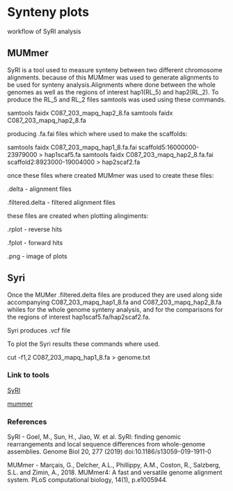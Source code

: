 # Synteny plots
workflow of SyRI analysis
 
## MUMmer
SyRI is a tool used to measure synteny between two different chromosome alignments. because of this MUMmer was used to generate alignments to be used for synteny analysis.Alignments where done between the whole genomes as well as the regions of interest hap1(RL_5) and hap2(RL_2). To produce the RL_5 and RL_2 files samtools was used using these commands.

samtools faidx C087_203_mapq_hap2_8.fa 
samtools faidx C087_203_mapq_hap2_8.fa

producing .fa.fai files which where used to make the scaffolds:

samtools faidx C087_203_mapq_hap1_8.fa.fai scaffold5:16000000-23979000 > hap1scaf5.fa
samtools faidx C087_203_mapq_hap2_8.fa.fai scaffold2:8923000-19004000 > hap2scaf2.fa

once these files where created MUMmer was used to create these files:

.delta - alignment files

.filtered.delta - filtered alignment files

these files are created when plotting alingiments:

.rplot - reverse hits

.fplot - forward hits

.png - image of plots

## Syri
Once the MUMer .filtered.delta files are produced they are used along side accompanying  C087_203_mapq_hap1_8.fa and C087_203_mapq_hap2_8.fa whiles for the whole genome synteny analysis, and for the comparisons for the regions of interest hap1scaf5.fa/hap2scaf2.fa.

Syri produces .vcf file

To plot the Syri results these commands where used.

cut -f1,2 C087_203_mapq_hap1_8.fa > genome.txt



### Link to tools

[SyRI](https://github.com/schneebergerlab/syri)

[mummer](https://github.com/mummer4/mummer)

### References

SyRI - Goel, M., Sun, H., Jiao, W. et al. SyRI: finding genomic rearrangements and local sequence differences from whole-genome assemblies. Genome Biol 20, 277 (2019) doi:10.1186/s13059-019-1911-0

MUMmer - Marçais, G., Delcher, A.L., Phillippy, A.M., Coston, R., Salzberg, S.L. and Zimin, A., 2018. MUMmer4: A fast and versatile genome alignment system. PLoS computational biology, 14(1), p.e1005944.

